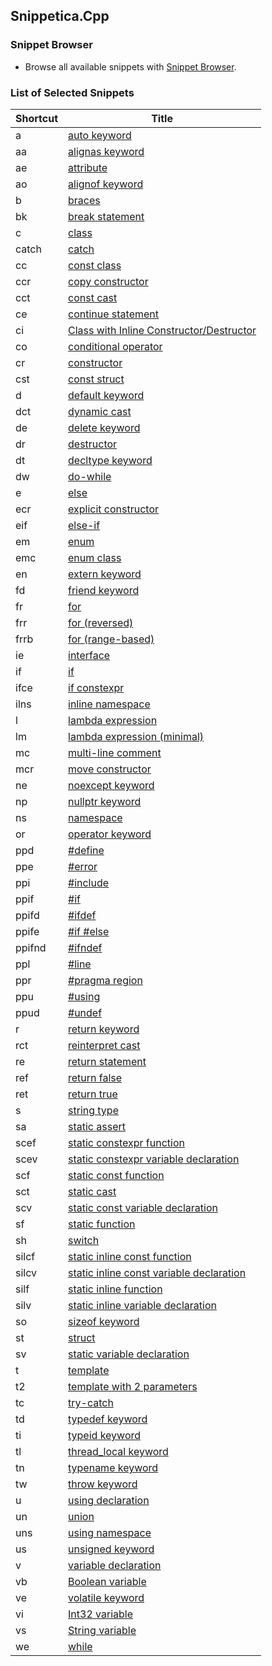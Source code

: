 ## Snippetica.Cpp

### Snippet Browser
* Browse all available snippets with [Snippet Browser](http://pihrt.net/snippetica/snippets?engine=vscode&language=cpp).

### List of Selected Snippets

Shortcut | Title
-------- | -----
a|[auto keyword](AutoKeyword.snippet)
aa|[alignas keyword](AlignAsKeyword.snippet)
ae|[attribute](Attribute.snippet)
ao|[alignof keyword](AlignOfKeyword.snippet)
b|[braces](Braces.snippet)
bk|[break statement](BreakStatement.snippet)
c|[class](class.snippet)
catch|[catch](Catch.snippet)
cc|[const class](ConstClass.snippet)
ccr|[copy constructor](CopyConstructor.snippet)
cct|[const cast](ConstCast.snippet)
ce|[continue statement](ContinueStatement.snippet)
ci|[Class with Inline Constructor/Destructor](ClassWithInlineConstructorDestructor.snippet)
co|[conditional operator](ConditionalOperator.snippet)
cr|[constructor](Constructor.snippet)
cst|[const struct](ConstStruct.snippet)
d|[default keyword](DefaultKeyword.snippet)
dct|[dynamic cast](DynamicCast.snippet)
de|[delete keyword](DeleteKeyword.snippet)
dr|[destructor](destructor.snippet)
dt|[decltype keyword](DeclTypeKeyword.snippet)
dw|[do\-while](DoWhile.snippet)
e|[else](else.snippet)
ecr|[explicit constructor](ExplicitConstructor.snippet)
eif|[else\-if](ElseIf.snippet)
em|[enum](enum.snippet)
emc|[enum class](EnumClass.snippet)
en|[extern keyword](ExternKeyword.snippet)
fd|[friend keyword](FriendKeyword.snippet)
fr|[for](for.snippet)
frr|[for \(reversed\)](ForReversed.snippet)
frrb|[for \(range\-based\)](ForRangeBased.snippet)
ie|[interface](interface.snippet)
if|[if](if.snippet)
ifce|[if constexpr](IfConstExpr.snippet)
ilns|[inline namespace](InlineNamespace.snippet)
l|[lambda expression](LambdaExpression.snippet)
lm|[lambda expression \(minimal\)](LambdaExpressionMinimal.snippet)
mc|[multi\-line comment](MultilineComment.snippet)
mcr|[move constructor](MoveConstructor.snippet)
ne|[noexcept keyword](NoExceptKeyword.snippet)
np|[nullptr keyword](NullPtrKeyword.snippet)
ns|[namespace](namespace.snippet)
or|[operator keyword](OperatorKeyword.snippet)
ppd|[\#define](PreprocessorDirectiveDefine.snippet)
ppe|[\#error](PreprocessorDirectiveError.snippet)
ppi|[\#include](PreprocessorDirectiveInclude.snippet)
ppif|[\#if](PreprocessorDirectiveIf.snippet)
ppifd|[\#ifdef](PreprocessorDirectiveIfdef.snippet)
ppife|[\#if \#else](PreprocessorDirectiveIfElse.snippet)
ppifnd|[\#ifndef](PreprocessorDirectiveIfndef.snippet)
ppl|[\#line](PreprocessorDirectiveLine.snippet)
ppr|[\#pragma region](PreprocessorDirectiveRegion.snippet)
ppu|[\#using](PreprocessorDirectiveUsing.snippet)
ppud|[\#undef](PreprocessorDirectiveUndef.snippet)
r|[return keyword](ReturnKeyword.snippet)
rct|[reinterpret cast](ReinterpretCast.snippet)
re|[return statement](ReturnStatement.snippet)
ref|[return false](ReturnFalse.snippet)
ret|[return true](ReturnTrue.snippet)
s|[string type](StringType.snippet)
sa|[static assert](StaticAssert.snippet)
scef|[static constexpr function](StaticConstExprFunction.snippet)
scev|[static constexpr variable declaration](StaticConstExprVariable.snippet)
scf|[static const function](StaticConstFunction.snippet)
sct|[static cast](StaticCast.snippet)
scv|[static const variable declaration](StaticConstVariable.snippet)
sf|[static function](StaticFunction.snippet)
sh|[switch](switch.snippet)
silcf|[static inline const function](StaticInlineConstFunction.snippet)
silcv|[static inline const variable declaration](StaticInlineConstVariable.snippet)
silf|[static inline function](StaticInlineFunction.snippet)
silv|[static inline variable declaration](StaticInlineVariable.snippet)
so|[sizeof keyword](SizeOfKeyword.snippet)
st|[struct](struct.snippet)
sv|[static variable declaration](StaticVariable.snippet)
t|[template](Template.snippet)
t2|[template with 2 parameters](TemplateWithTwoParameters.snippet)
tc|[try\-catch](TryCatch.snippet)
td|[typedef keyword](TypeDefKeyword.snippet)
ti|[typeid keyword](TypeIdKeyword.snippet)
tl|[thread\_local keyword](ThreadLocalKeyword.snippet)
tn|[typename keyword](TypeNameKeyword.snippet)
tw|[throw keyword](ThrowKeyword.snippet)
u|[using declaration](UsingDeclaration.snippet)
un|[union](union.snippet)
uns|[using namespace](UsingNamespace.snippet)
us|[unsigned keyword](UnsignedKeyword.snippet)
v|[variable declaration](Variable.snippet)
vb|[Boolean variable](BooleanVariable.snippet)
ve|[volatile keyword](VolatileKeyword.snippet)
vi|[Int32 variable](Int32Variable.snippet)
vs|[String variable](StringVariable.snippet)
we|[while](while.snippet)
